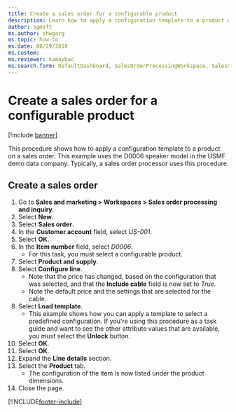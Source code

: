 ```yaml
--- 
title: Create a sales order for a configurable product
description: Learn how to apply a configuration template to a product on a sales order, including a step-by-step process for creating sales orders.
author: sgmsft
ms.author: shwgarg
ms.topic: how-to
ms.date: 08/29/2018
ms.custom: 
ms.reviewer: kamaybac 
ms.search.form: DefaultDashboard, SalesOrderProcessingWorkspace, SalesCreateOrder, SalesTable, PCRuntimeConfigurator, PCTemplateConfigurationSelection    
---
```


# Create a sales order for a configurable product

[!include [banner](../../includes/banner.md)]

This procedure shows how to apply a configuration template to a product on a sales order. This example uses the D0006 speaker model in the USMF demo data company. Typically, a sales order processor uses this procedure.

## Create a sales order

1. Go to **Sales and marketing \> Workspaces \> Sales order processing and inquiry**.
1. Select **New**.
1. Select **Sales order**.
1. In the **Customer account** field, select *US-001*. 
1. Select **OK**.
1. In the **Item number** field, select *D0006*.
    * For this task, you must select a configurable product.  
1. Select **Product and supply**.
1. Select **Configure line**.
    * Note that the price has changed, based on the configuration that was selected, and that the **Include cable** field is now set to *True*.  
    * Note the default price and the settings that are selected for the cable.  
1. Select **Load template**.
    * This example shows how you can apply a template to select a predefined configuration. If you're using this procedure as a task guide and want to see the other attribute values that are available, you must select the **Unlock** button.  
1. Select **OK**.
1. Select **OK**.
1. Expand the **Line details** section.
1. Select the **Product** tab.
    * The configuration of the item is now listed under the product dimensions.  
1. Close the page.


[!INCLUDE[footer-include](../../../includes/footer-banner.md)]